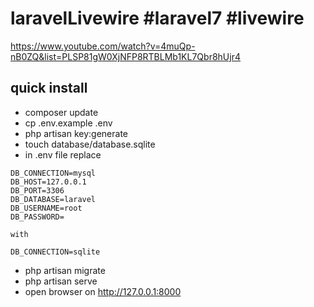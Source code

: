 # laravelLivewire #laravel7 #livewire

https://www.youtube.com/watch?v=4muQp-nB0ZQ&list=PLSP81gW0XjNFP8RTBLMb1KL7Qbr8hUjr4

## quick install

- composer update
- cp .env.example .env
- php artisan key:generate
- touch database/database.sqlite
- in .env file replace 

```
DB_CONNECTION=mysql
DB_HOST=127.0.0.1
DB_PORT=3306
DB_DATABASE=laravel
DB_USERNAME=root
DB_PASSWORD=

with 

DB_CONNECTION=sqlite
```

- php artisan migrate
- php artisan serve
- open browser on http://127.0.0.1:8000
